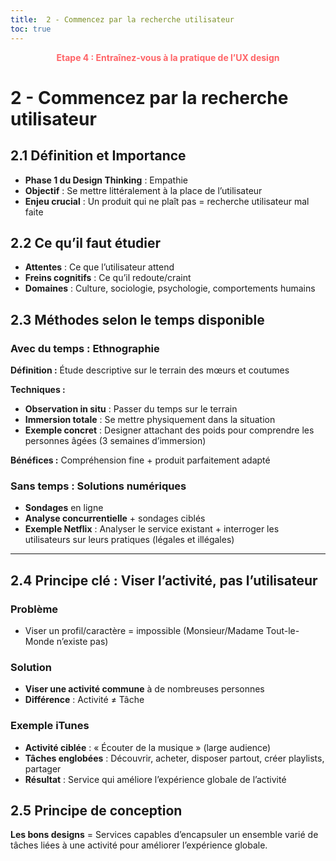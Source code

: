 ```yaml
---
title:  2 - Commencez par la recherche utilisateur
toc: true
---
```


<p style="color:oklch(70.4% 0.191 22.216); font-weight:bold; text-align:center ">Etape 4 : Entraînez-vous à la pratique de l’UX design</p>

# 2 - Commencez par la recherche utilisateur

## 2.1 Définition et Importance
- **Phase 1 du Design Thinking** : Empathie
- **Objectif** : Se mettre littéralement à la place de l’utilisateur
- **Enjeu crucial** : Un produit qui ne plaît pas = recherche utilisateur mal faite

## 2.2 Ce qu’il faut étudier
- **Attentes** : Ce que l’utilisateur attend
- **Freins cognitifs** : Ce qu’il redoute/craint
- **Domaines** : Culture, sociologie, psychologie, comportements humains

## 2.3 Méthodes selon le temps disponible

### Avec du temps : Ethnographie
**Définition :** Étude descriptive sur le terrain des mœurs et coutumes

**Techniques :**
- **Observation in situ** : Passer du temps sur le terrain
- **Immersion totale** : Se mettre physiquement dans la situation
- **Exemple concret** : Designer attachant des poids pour comprendre les personnes âgées (3 semaines d’immersion)

**Bénéfices :** Compréhension fine + produit parfaitement adapté

### Sans temps : Solutions numériques
- **Sondages** en ligne
- **Analyse concurrentielle** + sondages ciblés
- **Exemple Netflix** : Analyser le service existant + interroger les utilisateurs sur leurs pratiques (légales et illégales)

---

## 2.4 Principe clé : Viser l’activité, pas l’utilisateur

### Problème
- Viser un profil/caractère = impossible (Monsieur/Madame Tout-le-Monde n’existe pas)

### Solution
- **Viser une activité commune** à de nombreuses personnes
- **Différence** : Activité ≠ Tâche

### Exemple iTunes
- **Activité ciblée** : « Écouter de la musique » (large audience)
- **Tâches englobées** : Découvrir, acheter, disposer partout, créer playlists, partager
- **Résultat** : Service qui améliore l’expérience globale de l’activité

## 2.5 Principe de conception
**Les bons designs** = Services capables d’encapsuler un ensemble varié de tâches liées à une activité pour améliorer l’expérience globale.